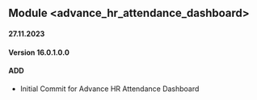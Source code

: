 ## Module <advance_hr_attendance_dashboard>

#### 27.11.2023
#### Version 16.0.1.0.0
#### ADD
 - Initial Commit for Advance HR Attendance Dashboard
